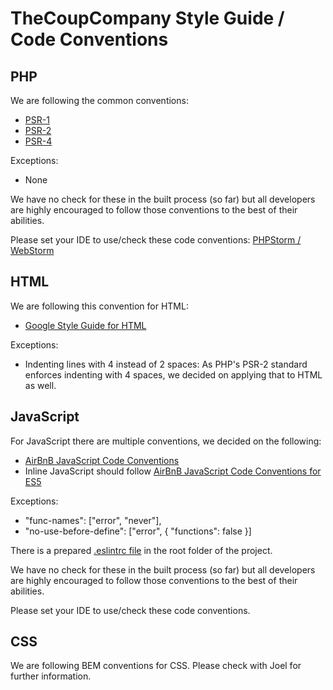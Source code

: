 # TheCoupCompany Style Guide / Code Conventions

## PHP
We are following the common conventions:
* [PSR-1](http://www.php-fig.org/psr/psr-1/)
* [PSR-2](http://www.php-fig.org/psr/psr-2/)
* [PSR-4](http://www.php-fig.org/psr/psr-4/)

Exceptions:
* None

We have no check for these in the built process (so far) but all developers are highly encouraged to follow those conventions to the best of their abilities.

Please set your IDE to use/check these code conventions: [PHPStorm / WebStorm](http://laraveldaily.com/how-to-configure-phpstorm-for-psr-2/)

## HTML
We are following this convention for HTML:
* [Google Style Guide for HTML](https://google.github.io/styleguide/htmlcssguide.html#HTML)

Exceptions:
* Indenting lines with 4 instead of 2 spaces: As PHP's PSR-2 standard enforces indenting with 4 spaces, we decided on applying that to HTML as well. 

## JavaScript
For JavaScript there are multiple conventions, we decided on the following:
* [AirBnB JavaScript Code Conventions](https://github.com/airbnb/javascript)
* Inline JavaScript should follow [AirBnB JavaScript Code Conventions for ES5](https://github.com/airbnb/javascript/tree/es5-deprecated/es5)

Exceptions:
* "func-names": ["error", "never"],
* "no-use-before-define": ["error", { "functions": false }]

There is a prepared [.eslintrc file](https://github.com/TheCoupCompany/laravel-skeleton/blob/master/.eslintrc) in the root folder of the project.

We have no check for these in the built process (so far) but all developers are highly encouraged to follow those conventions to the best of their abilities.

Please set your IDE to use/check these code conventions.

## CSS
We are following BEM conventions for CSS. 
Please check with Joel for further information.
